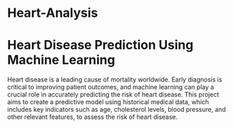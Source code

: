 # Heart-Analysis

# Heart Disease Prediction Using Machine Learning

Heart disease is a leading cause of mortality worldwide. Early diagnosis is critical to improving patient outcomes, and machine learning can play a crucial role in accurately predicting the risk of heart disease. This project aims to create a predictive model using historical medical data, which includes key indicators such as age, cholesterol levels, blood pressure, and other relevant features, to assess the risk of heart disease.
